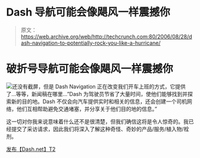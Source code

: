 # Dash 导航可能会像飓风一样震撼你

> 原文：<https://web.archive.org/web/http://techcrunch.com:80/2006/08/28/dash-navigation-to-potentially-rock-you-like-a-hurricane/>

# 破折号导航可能会像飓风一样震撼你

![](img/5026ed68b1da0633b46feb418a1bb672.png)还没有截屏，但是 Dash Navigation 正在改变我们开车上班的方式，它提供了…等等，新闻稿在哪里…”Dash 为驾驶员节省了大量时间，使他们能够找到并探索新的目的地。Dash 不仅会向汽车提供实时和相关的信息，还会创建一个司机网络，他们互相帮助避免交通堵塞，并分享关于他们目的地的信息。”

这一切对你我来说意味着什么还不是很清楚，但我们确信这将是令人惊奇的。我已经提交了采访请求，因此我们将深入了解这种奇怪、奇妙的产品/服务/植入物/栓剂。

[发布【Dash.net】T2](https://web.archive.org/web/20130627210718/http://www.dash.net/news.php)